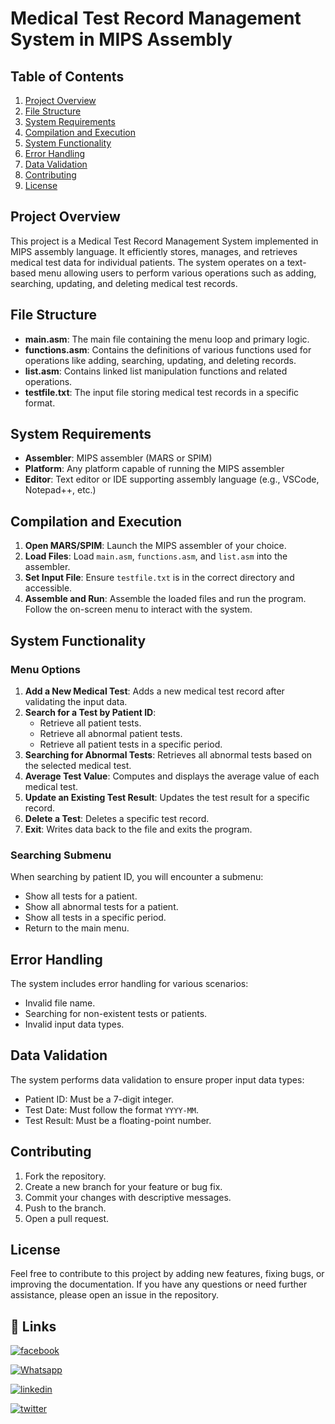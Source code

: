 # Medical Test Record Management System in MIPS Assembly

## Table of Contents
1. [Project Overview](#project-overview)
2. [File Structure](#file-structure)
3. [System Requirements](#system-requirements)
4. [Compilation and Execution](#compilation-and-execution)
5. [System Functionality](#system-functionality)
6. [Error Handling](#error-handling)
7. [Data Validation](#data-validation)
8. [Contributing](#contributing)
9. [License](#license)

## Project Overview
This project is a Medical Test Record Management System implemented in MIPS assembly language. It efficiently stores, manages, and retrieves medical test data for individual patients. The system operates on a text-based menu allowing users to perform various operations such as adding, searching, updating, and deleting medical test records.

## File Structure
- **main.asm**: The main file containing the menu loop and primary logic.
- **functions.asm**: Contains the definitions of various functions used for operations like adding, searching, updating, and deleting records.
- **list.asm**: Contains linked list manipulation functions and related operations.
- **testfile.txt**: The input file storing medical test records in a specific format.

## System Requirements
- **Assembler**: MIPS assembler (MARS or SPIM)
- **Platform**: Any platform capable of running the MIPS assembler
- **Editor**: Text editor or IDE supporting assembly language (e.g., VSCode, Notepad++, etc.)

## Compilation and Execution
1. **Open MARS/SPIM**: Launch the MIPS assembler of your choice.
2. **Load Files**: Load `main.asm`, `functions.asm`, and `list.asm` into the assembler.
3. **Set Input File**: Ensure `testfile.txt` is in the correct directory and accessible.
4. **Assemble and Run**: Assemble the loaded files and run the program. Follow the on-screen menu to interact with the system.

## System Functionality
### Menu Options
1. **Add a New Medical Test**: Adds a new medical test record after validating the input data.
2. **Search for a Test by Patient ID**:
   - Retrieve all patient tests.
   - Retrieve all abnormal patient tests.
   - Retrieve all patient tests in a specific period.
3. **Searching for Abnormal Tests**: Retrieves all abnormal tests based on the selected medical test.
4. **Average Test Value**: Computes and displays the average value of each medical test.
5. **Update an Existing Test Result**: Updates the test result for a specific record.
6. **Delete a Test**: Deletes a specific test record.
7. **Exit**: Writes data back to the file and exits the program.

### Searching Submenu
When searching by patient ID, you will encounter a submenu:
- Show all tests for a patient.
- Show all abnormal tests for a patient.
- Show all tests in a specific period.
- Return to the main menu.

## Error Handling
The system includes error handling for various scenarios:
- Invalid file name.
- Searching for non-existent tests or patients.
- Invalid input data types.

## Data Validation
The system performs data validation to ensure proper input data types:
- Patient ID: Must be a 7-digit integer.
- Test Date: Must follow the format `YYYY-MM`.
- Test Result: Must be a floating-point number.

## Contributing
1. Fork the repository.
2. Create a new branch for your feature or bug fix.
3. Commit your changes with descriptive messages.
4. Push to the branch.
5. Open a pull request.

## License

Feel free to contribute to this project by adding new features, fixing bugs, or improving the documentation. If you have any questions or need further assistance, please open an issue in the repository.



## 🔗 Links

[![facebook](https://img.shields.io/badge/facebook-0077B5?style=for-the-badge&logo=facebook&logoColor=white)](https://www.facebook.com/qossay.rida?mibextid=2JQ9oc)

[![Whatsapp](https://img.shields.io/badge/Whatsapp-25D366?style=for-the-badge&logo=Whatsapp&logoColor=white)](https://wa.me/+972598592423)

[![linkedin](https://img.shields.io/badge/linkedin-0077B5?style=for-the-badge&logo=linkedin&logoColor=white)](https://www.linkedin.com/in/qossay-rida-3aa3b81a1?utm_source=share&utm_campaign=share_via&utm_content=profile&utm_medium=android_app )

[![twitter](https://img.shields.io/badge/twitter-1DA1F2?style=for-the-badge&logo=twitter&logoColor=white)](https://twitter.com/qossayrida)


